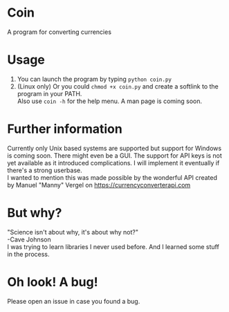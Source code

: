 # Coin
A program for converting currencies

# Usage
1. You can launch the program by typing `python coin.py`
2. (Linux only) Or you could `chmod +x coin.py` and create a softlink to the program in your PATH.  
Also use `coin -h` for the help menu. A man page is coming soon.

# Further information
Currently only Unix based systems are supported but support for Windows is coming soon. There might even be a GUI. The support for API keys is not yet available as it introduced complications. I will implement it eventually if there's a strong userbase.   
I wanted to mention this was made possible by the wonderful API created by Manuel "Manny" Vergel on https://currencyconverterapi.com  

# But why?
"Science isn't about why, it's about why not?"  
-Cave Johnson  
I was trying to learn libraries I never used before. And I learned some stuff in the process. 

# Oh look! A bug!
Please open an issue in case you found a bug.
